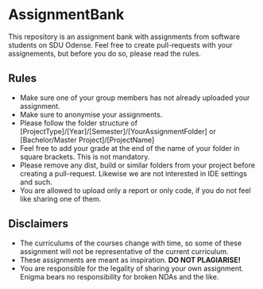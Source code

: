 # AssignmentBank

This repository is an assignment bank with assignments from software students on SDU Odense. 
Feel free to create pull-requests with your assignements, but before you do so, please read the rules.

## Rules
* Make sure one of your group members has not already uploaded your assignment.
* Make sure to anonymise your assignments.
* Please follow the folder structure of [ProjectType]/[Year]/[Semester]/[YourAssignmentFolder] or [Bachelor/Master Project]/[ProjectName]
* Feel free to add your grade at the end of the name of your folder in square brackets. This is not mandatory.
* Please remove any dist, build or similar folders from your project before creating a pull-request. Likewise we are not interested in IDE settings and such. 
* You are allowed to upload only a report or only code, if you do not feel like sharing one of them.

## Disclaimers
* The curriculums of the courses change with time, so some of these assignment will not be representative of the current curriculum. 
* These assignments are meant as inspiration. <b> DO NOT PLAGIARISE! </b> 
* You are responsible for the legality of sharing your own assignment. Enigma bears no responsibility for broken NDAs and the like.
